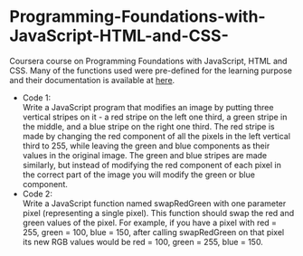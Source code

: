 # Programming-Foundations-with-JavaScript-HTML-and-CSS-
Coursera course on Programming Foundations with JavaScript, HTML and CSS. Many of the functions used were pre-defined for the learning purpose and their documentation is available at <a href="https://www.dukelearntoprogram.com//course1/doc/">here</a>.

<ul>
<li> Code 1: <br>
Write a JavaScript program that modifies an image by putting three vertical stripes on it - a red stripe on the left one third, a green stripe in the middle, and a blue stripe on the right one third. The red stripe is made by changing the red component of all the pixels in the left vertical third to 255, while leaving the green and blue components as their values in the original image. The green and blue stripes are made similarly, but instead of modifying the red component of each pixel in the correct part of the image you will modify the green or blue component.
</li>
<li> Code 2: <br>
Write a JavaScript function named swapRedGreen with one parameter pixel (representing a single pixel). This function should swap the red and green values of the pixel. For example, if you have a pixel with red = 255, green = 100, blue = 150, after calling swapRedGreen on that pixel its new RGB values would be red = 100, green = 255, blue = 150.
</li>
</ul>

